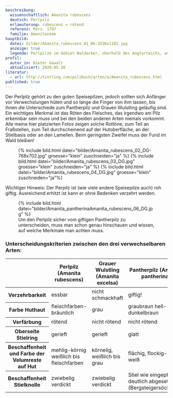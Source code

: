 ```yaml
---
beschreibung:
  wissenschaftlich: Amanita rubescens
  deutsch: Perlpilz
  erlaeuterung: rubescens = rötend
  referenz: Pers. 1797
  familie: Amanitaceae
hauptbild:
  datei: bilder/Amanita_rubescens_01_DG-1536x1102.jpg
  anzeige: true
  legende: Perlpilze im Gebiet Waldacker, oberhalb des Anglerteichs, am 11.06.2016
profil:
  autor_in: Dieter Gewalt
  aktualisiert: 2020-05-30
literatur:
  - url: http://tintling.com/pilzbuch/arten/a/Amanita_rubescens.html
published: true
---
```


Der Perlpilz gehört zu den guten Speisepilzen, jedoch sollten sich Anfänger vor Verwechslungen hüten und so lange die Finger von ihm lassen, bis ihnen die Unterschiede zum Pantherpilz und Grauen Wulstling geläufig sind. Ein wichtiges Merkmal ist das Röten des Fleisches, das irgendwo am Pilz erkennbar sein muss und bei den beiden anderen Arten niemals vorkommt. Alle meine hier platzierten Fotos zeigen solche Rottöne, zum Teil an Fraßstellen, zum Teil durchscheinend auf der Hutoberfläche, an der Stielbasis oder an den Lamellen. Beim geringsten Zweifel muss der Fund im Wald bleiben!

<figure>
  {% include bild.html datei="bilder/Amanita_rubescens_02_DG-768x702.jpg" groesse="klein" zuschneiden="ja" %}
  {% include bild.html datei="bilder/Amanita_rubescens_03_DG.jpg" groesse="klein" zuschneiden="ja" %}
  {% include bild.html datei="bilder/Amanita_rubescens_04_DG.jpg" groesse="klein" zuschneiden="ja"%}
</figure>

Wichtiger Hinweis: Der Perpilz ist (wie viele andere Speisepilze auch) roh giftig. Ausreichend erhitzt ist kann er ohne Bedenken verzehrt werden.

<figure>
  {% include bild.html datei="bilder/Amanita_pantherinaAmanita_rubescens_06_DG.jpg" %}
  <figcaption>Um den Perlpilz sicher vom giftigen Pantherpilz zu unterscheiden, muss man schon genau hinschauen und wissen, auf welche Merkmale man achten muss.</figcaption>
</figure>

### Unterscheidungskriterien zwischen den drei verwechselbaren Arten:

<div class="table-responsive">
<table class="table">
  <thead>
    <tr>
      <th> </th>
      <th>Perlpilz (Amanita rubescens)</th>
      <th>Grauer Wulstling (Amanita excelsa)</th>
      <th>Pantherpilz (Amanita pantherina)</th>
    </tr>
  </thead>
  <tbody>
    <tr>
      <th>Verzehrbarkeit</th>
      <td>essbar</td>
      <td>nicht schmackhaft</td>
      <td>giftig!</td>
    </tr>
    <tr>
      <th>Farbe Huthaut</th>
      <td>fleischfarben-bräunlich</td>
      <td>grau</td>
      <td>graubraun	hell- bis dunkelbraun</td>
    </tr>
    <tr>
      <th>Verfärbung</th>
      <td>rötend</td>
      <td>nicht rötend</td>
      <td>nicht rötend</td>
    </tr>
    <tr>
      <th>Oberseite Stielring</th>
      <td>gerieft</td>
      <td>gerieft</td>
      <td>glatt</td>
    </tr>
    <tr>
      <th>Beschaffenheit und Farbe der Velumreste auf Hut</th>
      <td>mehlig-körnig weißlich bis fleischfarben</td>
      <td>körnelig, weißlich bis grau</td>
      <td>flächig, flockig-häutig, weiß</td>
    </tr>
    <tr>
      <th>Beschaffenheit Stielknolle</th>
      <td>zwiebelig verdickt</td>
      <td>zwiebelig verdickt</td>
      <td>Stiel wie eingepfropft, deutlich abgesetzt (Bergsteigersöckchen)</td>
    </tr>
  </tbody>
</table>
</div>
